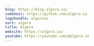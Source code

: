 ```yaml
---
blog: https://blog.algora.io/
codehost: https://github.com/algora-io
logohandle: algoraio
sort: algora
title: Algora
website: https://algora.io/
youtube: https://youtube.com/@algora-io
---
```

